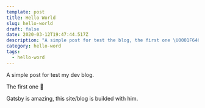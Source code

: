 ```yaml
---
template: post
title: Hello World
slug: hello-world
draft: false
date: 2020-03-12T19:47:44.517Z
description: "A simple post for test the blog, the first one \U0001F64C"
category: hello-word
tags:
  - hello-word
---
```

A simple post for test my dev blog. 

The first one 🙌

Gatsby is amazing, this site/blog is builded with him.